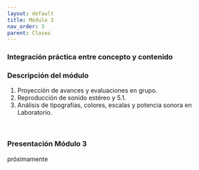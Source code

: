 ```yaml
---
layout: default
title: Módulo 3
nav_order: 3
parent: Clases
---
```


### Integración práctica entre concepto y contenido

### Descripción del módulo
1. Proyección de avances y evaluaciones en grupo.
2. Reproducción de sonido estéreo y 5.1.
3. Análisis de tipografías, colores, escalas y potencia sonora en Laboratorio.

<br>

### Presentación Módulo 3

próximamente